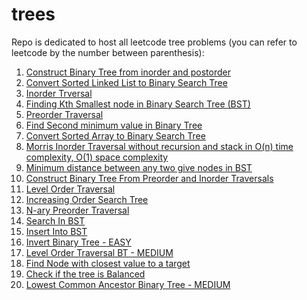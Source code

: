 # trees

Repo is dedicated to host all leetcode tree problems (you can refer to leetcode by the number between parenthesis):


1. [Construct Binary Tree from inorder and postorder](https://github.com/KumarAbhinav2/trees/blob/master/binaryTreeFromInorderPostorder(LTM-106).py)
2. [Convert Sorted Linked List to Binary Search Tree](https://github.com/KumarAbhinav2/trees/blob/master/convertSortedLinkedListtoBST(LTE-109).py)
3. [Inorder Trversal](https://github.com/KumarAbhinav2/trees/blob/master/inorderTraversal(LTM-94).py)
4. [Finding Kth Smallest node in Binary Search Tree (BST)](https://github.com/KumarAbhinav2/trees/blob/master/kthSmallestinBST(LTM-230).py)
5. [Preorder Traversal](https://github.com/KumarAbhinav2/trees/blob/master/preorderTraversal(LTM-144).py)
6. [Find Second minimum value in Binary Tree](https://github.com/KumarAbhinav2/trees/blob/master/secondMinimumValue(LTE-671).py)
7. [Convert Sorted Array to Binary Search Tree](https://github.com/KumarAbhinav2/trees/blob/master/sortedArrayToBST(LTM-108).py)
8. [Morris Inorder Traversal without recursion and stack in O(n) time complexity, O(1) space complexity](https://github.com/KumarAbhinav2/trees/blob/master/morrisInOrderTraversal.py)
9. [Minimum distance between any two give nodes in BST](https://github.com/KumarAbhinav2/trees/blob/master/minimumDistBetweenBSTNodes(LTE-783).py)
10. [Construct Binary Tree From Preorder and Inorder Traversals](https://github.com/KumarAbhinav2/trees/blob/master/binaryTreeFromPreOrderInOrder(LTM-105).py)
11. [Level Order Traversal](https://github.com/KumarAbhinav2/trees/blob/master/binary_tree_level_order_traversal(LTM-102).py)
12. [Increasing Order Search Tree](https://github.com/KumarAbhinav2/trees/blob/master/increasingOrderSearchTree(LTE-897).py)
13. [N-ary Preorder Traversal](https://github.com/KumarAbhinav2/trees/blob/master/n-aryPreorderTraversal(LTE-589).py)
14. [Search In BST](https://github.com/KumarAbhinav2/trees/blob/master/searchInBST(LTE-700).py)
15. [Insert Into BST](https://github.com/KumarAbhinav2/trees/blob/master/insertIntoBST(LTM-701).py)
16. [Invert Binary Tree - EASY](https://github.com/KumarAbhinav2/trees/blob/master/invertTree(LTE-226).py) 
17. [Level Order Traversal BT - MEDIUM](https://github.com/KumarAbhinav2/trees/blob/master/levelOrderTraversal(LTM-102).py)
18. [Find Node with closest value to a target](https://github.com/KumarAbhinav2/trees/blob/master/closestBSTValue(LTE-270).py)
19. [Check if the tree is Balanced](https://github.com/KumarAbhinav2/trees/blob/master/isBalancedTree(LTE-110).py)
20. [Lowest Common Ancestor Binary Tree - MEDIUM](https://github.com/KumarAbhinav2/trees/blob/master/lowestCommonAncestor(LTM-236).py)

